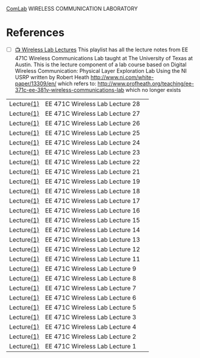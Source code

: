 

 [ComLab](https://www.eurecom.fr/en/course/ComLab-2023fall) WIRELESS COMMUNICATION LABORATORY

# References

- [ ] [:tv: Wireless Lab Lectures](https://www.youtube.com/playlist?list=PLFC2EjC7simZ0TidBFbO7Xe5xFCCX4Poq)
This playlist has all the lecture notes from EE 471C Wireless Communications Lab taught at The University of Texas at Austin. This is the lecture component of a lab course based on Digital Wireless Communication: Physical Layer Exploration Lab Using the NI USRP written by Robert Heath 
http://www.ni.com/white-paper/13309/en/
    which refers to: http://www.profheath.org/teaching/ee-371c-ee-381v-wireless-communications-lab which no longer exists

| | | |
|-|-|-|
| Lecture[(1)](1)    | EE 471C Wireless Lab Lecture 28 | |
| Lecture[(1)](1)    | EE 471C Wireless Lab Lecture 27 | |
| Lecture[(1)](1)    | EE 471C Wireless Lab Lecture 26 | |
| Lecture[(1)](1)    | EE 471C Wireless Lab Lecture 25 | |
| Lecture[(1)](1)    | EE 471C Wireless Lab Lecture 24 | |
| Lecture[(1)](1)    | EE 471C Wireless Lab Lecture 23 | |
| Lecture[(1)](1)    | EE 471C Wireless Lab Lecture 22 | |
| Lecture[(1)](1)    | EE 471C Wireless Lab Lecture 21 | |
| Lecture[(1)](1)    | EE 471C Wireless Lab Lecture 19 | |
| Lecture[(1)](1)    | EE 471C Wireless Lab Lecture 18 | |
| Lecture[(1)](1)    | EE 471C Wireless Lab Lecture 17 | |
| Lecture[(1)](1)    | EE 471C Wireless Lab Lecture 16 | |
| Lecture[(1)](1)    | EE 471C Wireless Lab Lecture 15 | |
| Lecture[(1)](1)    | EE 471C Wireless Lab Lecture 14 | |
| Lecture[(1)](1)    | EE 471C Wireless Lab Lecture 13 | |
| Lecture[(1)](1)    | EE 471C Wireless Lab Lecture 12 | |
| Lecture[(1)](1)    | EE 471C Wireless Lab Lecture 11 | |
| Lecture[(1)](1)    | EE 471C Wireless Lab Lecture 9 | |
| Lecture[(1)](1)    | EE 471C Wireless Lab Lecture 8 | |
| Lecture[(1)](1)    | EE 471C Wireless Lab Lecture 7 | |
| Lecture[(1)](1)    | EE 471C Wireless Lab Lecture 6 | |
| Lecture[(1)](1)    | EE 471C Wireless Lab Lecture 5 | |
| Lecture[(1)](1)    | EE 471C Wireless Lab Lecture 3 | |
| Lecture[(1)](1)    | EE 471C Wireless Lab Lecture 4 | |
| Lecture[(1)](1)    | EE 471C Wireless Lab Lecture 2 | |
| Lecture[(1)](1)    | EE 471C Wireless Lab Lecture 1 | |
